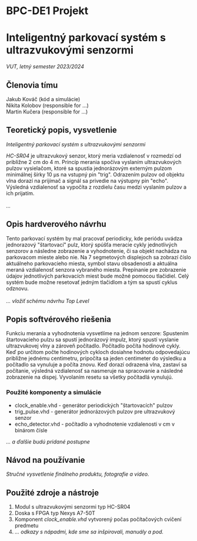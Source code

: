 # BPC-DE1 Projekt
<h1>Inteligentný parkovací systém s ultrazvukovými senzormi</h1>
<i>VUT, letný semester 2023/2024</i>
<h2>Členovia tímu</h2>

Jakub Kováč (kód a simulácie)<br>
Nikita Kolobov (responsible for ...)<br>
Martin Kučera (responsible for ...)<br>

<h2>Teoretický popis, vysvetlenie</h2>

<i>Inteligentný parkovací systém s ultrazvukovými senzormi</i><br>
<p>
<i>HC-SR04</i> je ultrazvukový senzor, ktorý meria vzdialenosť v rozmedzí od približne 2 cm do 4 m. Princíp merania spočíva vyslaním ultrazvukových pulzov vysielačom, ktoré sa spustia jednorázovým externým pulzom minimálnej šírky 10 µs na vstupný pin "trig". Odrazením pulzov od objektu vlna dorazí na prijímač a signál sa privedie na výstupny pin "echo". Výsledná vzdialenosť sa vypočíta z rozdielu času medzi vyslaním pulzov a ich prijatím.
<br><br>
<i>...</i>
</p>

<h2>Opis hardverového návrhu</h2>
Tento parkovací systém by mal pracovať periodicky, kde periódu uvádza jednorazový "štartovací" pulz, ktorý spúšťa meracie cykly jednotlivých senzorov a následne zobrazenie a vyhodnotenie, či sa objekt nachádza na parkovacom mieste alebo nie. Na 7 segmetových displejoch sa zobrazí číslo aktuálneho parkovacieho miesta, symbol stavu obsadenosti a aktuálna meraná vzdialenosť senzora vybraného miesta. Prepínanie pre zobrazenie údajov jednotlivých parkovacích miest bude možné pomocou tlačidiel. Celý systém bude možne resetovať jedným tlačidlom a tým sa spustí cyklus odznovu.
<br><br>
<i>... vložiť schému návrhu Top Level</i>
</p>

<h2>Popis softvérového riešenia</h2>
<p>
Funkciu merania a vyhodnotenia vysvetlíme na jednom senzore: Spustením štartovacieho pulzu sa spustí jednorázový impulz, ktorý spustí vyslanie ultrazvukovej vlny a zároveň počítadlo. Počítadlo počíta hodinové cykly. Keď po určitom počte hodinových cykloch dosiahne hodnotu odpovedajúcu približne jednému centimetru, pripočíta sa jeden centimeter do výsledku a počítadlo sa vynuluje a počíta znovu. Keď dorazí odrazená vlna, zastaví sa počítanie, výsledná vzdialenosť sa nasmeruje na spracovanie a následné zobrazenie na dispej. Vyvolaním resetu sa všetky počítadlá vynulujú.
</p>

<h3>Použité komponenty a simulácie</h3>
<ul>
  <li>clock_enable.vhd - generátor periodických "štartovacích" pulzov</li>
  <li>trig_pulse.vhd - generátor jednorázových pulzov pre ultrazvukový senzor</li>
  <li>echo_detector.vhd - počítadlo a vyhodnotenie vzdialenosti v cm v binárom čísle</li>
  
</ul>
<i>... a ďalšie budú pridané postupne</i>

<h2>Návod na používanie</h2>
<p><i>Stručné vysvetlenie finálneho produktu, fotografie a video.</i></p>

<h2>Použité zdroje a nástroje</h2>
<ol>
  <li>Modul s ultrazvukovými senzormi typ HC-SR04</li>
  <li>Doska s FPGA typ Nexys A7-50T</li>
  <li>Komponent <i>clock_enable.vhd</i> vytvorený počas počítačových cvičení predmetu</li>
  <li><i>... odkazy s nápadmi, kde sme sa inšpirovali, manuály a pod.</i></li>
  
</ol>
